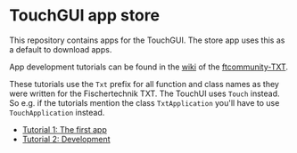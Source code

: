 # TouchGUI app store

This repository contains apps for the TouchGUI. The store app uses
this as a default to download apps.

App development tutorials can be found in the [wiki](https://github.com/ftCommunity/ftcommunity-TXT/wiki) of the [ftcommunity-TXT](https://github.com/ftCommunity).

These tutorials use the ```Txt``` prefix for all function and class names as they were written for the Fischertechnik TXT. The TouchUI uses ```Touch``` instead. So e.g. if the tutorials mention the class ```TxtApplication``` you'll have to use ```TouchApplication``` instead.

  - [Tutorial 1: The first app](https://github.com/ftCommunity/ftcommunity-TXT/wiki/Tutorial-1%3A-The-first-app)
  - [Tutorial 2: Development](https://github.com/ftCommunity/ftcommunity-TXT/wiki/Tutorial-2%3A-Development)
